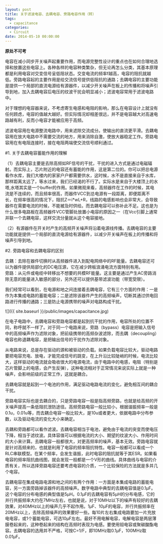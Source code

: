 ```yaml
---
layout: post
title: 关于滤波电容、去耦电容、旁路电容作用（转）
tags:
  - capacitance
categories:
  - Circuit
date: 2014-05-10 00:00:00
---
```


**原处不可考**

电容在减小同步开关噪声起重要作用，而电源完整性设计的重点也在如何合理地选择和放置这些电容上。各种各样的电容种类繁杂，但无论再怎么分类，其基本原理都是利用电容对交变信号呈低阻状态。交变电流的频率f越高，电容的阻抗就越低。旁路电容起的主要作用是给交流信号提供低阻抗的通路；去耦电容的主要功能是提供一个局部的直流电源给有源器件，以减少开关噪声在板上的传播和将噪声引导到地，加入去耦电容后电压的纹波干扰会明显减小；滤波电容常用于滤波电路中。

对于理想的电容器来说，不考虑寄生电感和电阻的影响，那么在电容设计上就没有任何顾虑，电容的值越大越好。但实际情况却相差很远，并不是电容越大对高速电路越有利，反而小电容才能被应用于高频。

滤波电容用在电源整流电路中，用来滤除交流成分。使输出的直流更平滑。去耦电容用在放大电路中不需要交流的地方，用来消除自激，使放大器稳定工作。旁路电容用在有电阻连接时，接在电阻两端使交流信号顺利通过。

<!-- more -->
#1. 关于去耦电容蓄能作用的理解

（1）去耦电容主要是去除高频如RF信号的干扰，干扰的进入方式是通过电磁辐射。而实际上，芯片附近的电容还有蓄能的作用，这是第二位的。你可以把总电源看作水库，我们大楼内的家家户户都需要供水，这时候，水不是直接来自于水库，那样距离太远了，等水过来，我们已经渴的不行了。实际水是来自于大楼顶上的水塔,水塔其实是一个buffer的作用。如果微观来看，高频器件在工作的时候，其电流是不连续的，而且频率很高，而器件VCC到总电源有一段距离，即便距离不长，在频率很高的情况下，阻抗Z＝i*wL+R，线路的电感影响也会非常大，会导致器件在需要电流的时候，不能被及时供给。而去耦电容可以弥补此不足。这也是为什么很多电路板在高频器件VCC管脚处放置小电容的原因之一（在Vcc引脚上通常并联一个去耦电容，这样交流分量就从这个电容接地。

（2）有源器件在开关时产生的高频开关噪声将沿着电源线传播。去耦电容的主要功能就是提供一个局部的直流电源给有源器件，以减少开关噪声在板上的传播和将噪声引导到地。

#2. 旁路电容和去耦电容的区别

去耦：去除在器件切换时从高频器件进入到配电网络中的RF能量。去耦电容还可以为器件提供局部化的DC电压源，它在减少跨板浪涌电流方面特别有用。  
旁路：从元件或电缆中转移出不想要的共模RF能量。这主要是通过产生AC旁路消除无意的能量进入敏感的部分，另外还可以提供基带滤波功能（带宽受限）。

我们经常可以看到，在电源和地之间连接着去耦电容，它有三个方面的作用：一是作为本集成电路的蓄能电容；二是滤除该器件产生的高频噪声，切断其通过供电回路进行传播的通路；三是防止电源携带的噪声对电路构成干扰。

![]({{ site.baseurl }}/public/images/capacitance.jpg)

在电子电路中，去耦电容和旁路电容都是起到抗干扰的作用，电容所处的位置不同，称呼就不一样了。对于同一个电路来说，旁路（bypass）电容是把输入信号中的高频噪声作为滤除对象，把前级携带的高频杂波滤除，而去耦（decoupling）电容也称退耦电容，是把输出信号的干扰作为滤除对象。

从电路来说，总是存在驱动的源和被驱动的负载。如果负载电容比较大，驱动电路要把电容充电、放电，才能完成信号的跳变，在上升沿比较陡峭的时候，电流比较大，这样驱动的电流就会吸收很大的电源电流，由于电路中的电感，电阻（特别是芯片管脚上的电感，会产生反弹），这种电流相对于正常情况来说实际上就是一种噪声，会影响前级的正常工作，这就是耦合。

去耦电容就是起到一个电池的作用，满足驱动电路电流的变化，避免相互间的耦合干扰。

旁路电容实际也是去耦合的，只是旁路电容一般是指高频旁路，也就是给高频的开关噪声提高一条低阻抗泄防途径。高频旁路电容一般比较小，根据谐振频率一般是0.1u，0.01u等，而去耦合电容一般比较大，是10u或者更大，依据电路中分布参数，以及驱动电流的变化大小来确定。

去耦和旁路都可以看作滤波。去耦电容相当于电池，避免由于电流的突变而使电压下降，相当于滤纹波。具体容值可以根据电流的大小、期望的纹波大小、作用时间的大小来计算。去耦电容一般都很大，对更高频率的噪声，基本无效。旁路电容就是针对高频来的，也就是利用了电容的频率阻抗特性。电容一般都可以看成一个RLC串联模型。在某个频率，会发生谐振，此时电容的阻抗就等于其ESR。如果看电容的频率阻抗曲线图，就会发现一般都是一个V形的曲线。具体曲线与电容的介质有关，所以选择旁路电容还要考虑电容的介质，一个比较保险的方法就是多并几个电容。

去耦电容在集成电路电源和地之间的有两个作用：一方面是本集成电路的蓄能电容，另一方面旁路掉该器件的高频噪声。数字电路中典型的去耦电容值是0.1μF。这个电容的分布电感的典型值是5μH。0.1μF的去耦电容有5μH的分布电感，它的并行共振频率大约在7MHz左右，也就是说，对于10MHz以下的噪声有较好的去耦效果，对40MHz以上的噪声几乎不起作用。1μF、10μF的电容，并行共振频率在20MHz以上，去除高频噪声的效果要好一些。每10片左右集成电路要加一片充放电电容，或1个蓄能电容，可选10μF左右。最好不用电解电容，电解电容是两层薄膜卷起来的，这种卷起来的结构在高频时表现为电感。要使用钽电容或聚碳酸酯电容。去耦电容的选用并不严格，可按C=1/F，即10MHz取0.1μF，100MHz取0.01μF。
